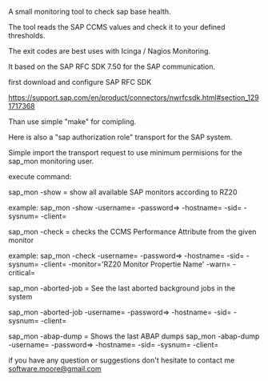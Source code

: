 A small monitoring tool to check sap base health.

The tool reads the SAP CCMS values and check it to your defined thresholds.

The exit codes are best uses with Icinga / Nagios Monitoring.

It based on the SAP RFC SDK 7.50 for the SAP communication.

first download and configure SAP RFC SDK

https://support.sap.com/en/product/connectors/nwrfcsdk.html#section_1291717368

Than use simple "make" for comipling.

Here is also a "sap authorization role" transport for the SAP system. 

Simple import the transport request to use minimum permisions for the sap_mon monitoring user.



execute command:



sap_mon -show = show all available SAP monitors according to RZ20

example: sap_mon -show -username=<USERNAME> -password=<PASSWORD>> -hostname=<HOSTNAME> -sid=<SAP SID> -sysnum=<SYSTEMNUMBER> -client=<CLIENT NUMBER>




sap_mon -check = checks the CCMS Performance Attribute from the given monitor

example: sap_mon -check -username=<USERNAME> -password=<PASSWORD>> -hostname=<HOSTNAME> -sid=<SAP SID> -sysnum=<SYSTEMNUMBER> -client=<CLIENT NUMBER> -monitor='RZ20 Monitor Propertie Name' -warn=<VALUE> -critical=<VALUE>




sap_mon -aborted-job = See the last aborted background jobs in the system

sap_mon -aborted-job -username=<USERNAME> -password=<PASSWORD>> -hostname=<HOSTNAME> -sid=<SAP SID> -sysnum=<SYSTEMNUMBER> -client=<CLIENT NUMBER>


sap_mon -abap-dump = Shows the last ABAP dumps
sap_mon -abap-dump -username=<USERNAME> -password=<PASSWORD>> -hostname=<HOSTNAME> -sid=<SAP SID> -sysnum=<SYSTEMNUMBER> -client=<CLIENT NUMBER>






if you have any question or suggestions don't hesitate to contact me software.moore@gmail.com
